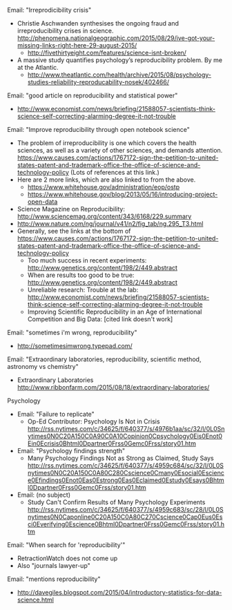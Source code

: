 Email: "Irreprodicibility crisis"
* Christie Aschwanden synthesises the ongoing fraud and irreproducibility crises in science. http://phenomena.nationalgeographic.com/2015/08/29/ive-got-your-missing-links-right-here-29-august-2015/
  * http://fivethirtyeight.com/features/science-isnt-broken/
* A massive study quantifies psychology’s reproducibility problem. By me at the Atlantic.
  * http://www.theatlantic.com/health/archive/2015/08/psychology-studies-reliability-reproducability-nosek/402466/

Email: "good article on reproducibility and statistical power"
* http://www.economist.com/news/briefing/21588057-scientists-think-science-self-correcting-alarming-degree-it-not-trouble

Email: "Improve reproducibility through open notebook science"
* The problem of irreproducibility is one which covers the health sciences, as well as a variety of other sciences, and demands attention. https://www.causes.com/actions/1767172-sign-the-petition-to-united-states-patent-and-trademark-office-the-office-of-science-and-technology-policy  (Lots of references at this link.)
* Here are 2 more links, which are also linked to from the above.
  * https://www.whitehouse.gov/administration/eop/ostp
  * https://www.whitehouse.gov/blog/2013/05/16/introducing-project-open-data
* Science Magazine on Reproducibility: http://www.sciencemag.org/content/343/6168/229.summary
* http://www.nature.com/ng/journal/v41/n2/fig_tab/ng.295_T3.html
* Generally, see the links at the bottom of https://www.causes.com/actions/1767172-sign-the-petition-to-united-states-patent-and-trademark-office-the-office-of-science-and-technology-policy
  * Too much success in recent experiments: http://www.genetics.org/content/198/2/449.abstract
  * When are results too good to be true: http://www.genetics.org/content/198/2/449.abstract
  * Unreliable research: Trouble at the lab: http://www.economist.com/news/briefing/21588057-scientists-think-science-self-correcting-alarming-degree-it-not-trouble
  * Improving Scientific Reproducibility in an Age of International Competition and Big Data: [cited link doesn't work]

Email: "sometimes i'm wrong, reproducibility"
* http://sometimesimwrong.typepad.com/

Email: "Extraordinary laboratories, reproducibility, scientific method, astronomy vs chemistry"
* Extraordinary Laboratories http://www.ribbonfarm.com/2015/08/18/extraordinary-laboratories/

Psychology
* Email: "Failure to replicate"
  * Op-Ed Contributor: Psychology Is Not in Crisis http://rss.nytimes.com/c/34625/f/640377/s/4976b1aa/sc/32/l/0L0Snytimes0N0C20A150C0A90C0A10Copinion0Cpsychology0Eis0Enot0Ein0Ecrisis0Bhtml0Dpartner0Frss0Gemc0Frss/story01.htm
* Email: "Psychology findings strength"
  * Many Psychology Findings Not as Strong as Claimed, Study Says http://rss.nytimes.com/c/34625/f/640377/s/4959c684/sc/32/l/0L0Snytimes0N0C20A150C0A80C280Cscience0Cmany0Esocial0Escience0Efindings0Enot0Eas0Estrong0Eas0Eclaimed0Estudy0Esays0Bhtml0Dpartner0Frss0Gemc0Frss/story01.htm
* Email: (no subject)
  * Study Can't Confirm Results of Many Psychology Experiments http://rss.nytimes.com/c/34625/f/640377/s/4959c683/sc/28/l/0L0Snytimes0N0Caponline0C20A150C0A80C270Cscience0Cap0Eus0Esci0Everifying0Escience0Bhtml0Dpartner0Frss0Gemc0Frss/story01.htm

Email: "When search for 'reproducibility'"
* RetractionWatch does not come up
* Also "journals lawyer-up"

Email: "mentions reproducibility"
* http://davegiles.blogspot.com/2015/04/introductory-statistics-for-data-science.html